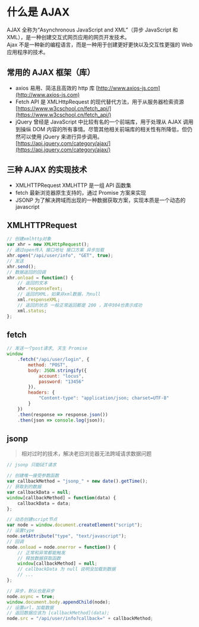 # 什么是 AJAX

AJAX 全称为“Asynchronous JavaScript and XML”（异步 JavaScript 和 XML），是一种创建交互式网页应用的网页开发技术。  
Ajax 不是一种新的编程语言，而是一种用于创建更好更快以及交互性更强的 Web 应用程序的技术。

## 常用的 AJAX 框架（库）

-   axios 易用、简洁且高效的 http 库 [http://www.axios-js.com](http://www.axios-js.com)
-   Fetch API 是 XMLHttpRequest 的现代替代方法，用于从服务器检索资源 [https://www.w3cschool.cn/fetch_api/](https://www.w3cschool.cn/fetch_api/)
-   jQuery 曾经是 JavaScript 中比较有名的一个前端库，用于处理从 AJAX 调用到操纵 DOM 内容的所有事情。尽管其他相关前端库的相关性有所降低，但仍然可以使用 jQuery 来进行异步调用。[https://api.jquery.com/category/ajax/](https://api.jquery.com/category/ajax/)

## 三种 AJAX 的实现技术

-   XMLHTTPRequest XMLHTTP 是一组 API 函数集
-   fetch 最新浏览器原生支持的，通过 Promise 方案来实现
-   JSONP 为了解决跨域而出现的一种数据获取方案，实现本质是一个动态的 javascript

## XMLHTTPRequest

```javascript
// 创建xmlhttp对象
var xhr = new XMLHttpRequest();
// 通过open传入 接口地址 接口方案 异步加载
xhr.open("/api/user/info", "GET", true);
// 发送
xhr.send();
// 数据返回的回调
xhr.onload = function() {
    // 返回的文本
    xhr.responseText;
    // 返回的XML，如果非xml数据，为null
    xml.responseXML;
    // 返回的状态 一般正常返回都是 200 ，其中304也表示成功
    xml.status;
};
```

## fetch

```javascript
// 发送一个post请求, 天生 Promise
window
    .fetch("/api/user/login", {
        method: "POST",
        body: JSON.stringify({
            account: "locus",
            password: "13456"
        }),
        headers: {
            "Content-type": "application/json; charset=UTF-8"
        }
    })
    .then(response => response.json())
    .then(json => console.log(json));
```

## jsonp

> 相对过时的技术，解决老旧浏览器无法跨域请求数据问题

```javascript
// jsonp 只能GET请求

// 创建唯一接受参数函数
var callbackMethod = "jsonp_" + new date().getTime();
// 获取到的数据
var callbackData = null;
window[callbackMethod] = function(data) {
    callbackData = data;
};

// 动态创建script节点
var node = window.document.createElement("script");
// 设置type
node.setAttribute("type", "text/javascript");
// 回调
node.onload = node.onerror = function() {
    // 正常和异常都能触发
    // 释放数据获取函数
    window[callbackMethod] = null;
    // callbackData 为 null 说明没加载到数据
    // ...
};

// 异步，默认也是异步
node.async = true;
window.document.body.appendChild(node);
// 设置url，加载数据
// 返回数据应该为 [callbackMethod](data);
node.src = "/api/user/info?callback=" + callbackMethod;
```
